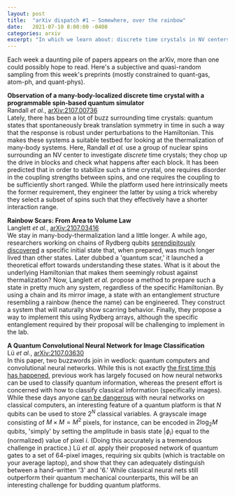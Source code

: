 ```yaml
---
layout: post
title:  "arXiv dispatch #1 — Somewhere, over the rainbow"
date:   2021-07-10 8:00:00 -0400
categories: arxiv
excerpt: "In which we learn about: discrete time crystals in NV centers • rainbow scars • image classification using quantum neural networks"
---
```


Each week a daunting pile of papers appears on the arXiv, more than one could possibly hope to read. Here's a subjective and quasi-random sampling from this week's preprints (mostly constrained to quant-gas, atom-ph, and quant-phys).

**Observation of a many-body-localized discrete time crystal with a programmable spin-based quantum simulator**  
Randall *et al.*, [arXiv:2107.00736](https://arxiv.org/abs/2107.00736)  
Lately, there has been a lot of buzz surrounding time crystals: quantum states that spontaneously break translation symmetry in time in such a way that the response is robust under perturbations to the Hamiltonian. This makes these systems a suitable testbed for looking at the thermalization of many-body systems. Here, Randall *et al.* use a group of nuclear spins surrounding an NV center to investigate *discrete* time crystals; they chop up the drive in blocks and check what happens after each block. It has been predicted that in order to stabilize such a time crystal, one requires disorder in the coupling strengths between spins, and one requires the coupling to be sufficiently short ranged. While the platform used here intrinsically meets the former requirement, they engineer the latter by using a trick whereby they select a subset of spins such that they effectively have a shorter interaction range.

**Rainbow Scars: From Area to Volume Law**  
Langlett *et al.*, [arXiv:2107.03416](https://arxiv.org/abs/2107.03416)  
We stay in many-body-thermalization land a little longer. A while ago, researchers working on chains of Rydberg qubits [serendipitously discovered](https://arxiv.org/abs/2012.12276) a specific initial state that, when prepared, was much longer lived than other states. Later dubbed a 'quantum scar,' it launched a theoretical effort towards understanding these states. What is it about the underlying Hamiltonian that makes them seemingly robust against thermalization? Now, Langlett *et al.* propose a method to prepare such a state in pretty much any system, regardless of the specific Hamiltonian. By using a chain and its mirror image, a state with an entanglement structure resembling a rainbow (hence the name) can be engineered. They construct a system that will naturally show scarring behavior. Finally, they propose a way to implement this using Rydberg arrays, although the specific entanglement required by their proposal will be challenging to implement in the lab.

**A Quantum Convolutional Neural Network for Image Classification**  
Lü *et al.*, [arXiv:2107.03630](https://arxiv.org/abs/2107.03630)  
In this paper, two buzzwords join in wedlock: quantum computers and convolutional neural networks. While this is not exactly [the first time this has happened](https://arxiv.org/abs/1810.03787), previous work has largely focused on how neural networks can be used to classify quantum information, whereas the present effort is concerned with how to classify classical information (specifically images). While these days anyone [can be dangerous](https://pytorch.org/tutorials/beginner/blitz/cifar10_tutorial.html) with neural networks on classical computers, an interesting feature of a quantum platform is that $N$ qubits can be used to store $2^N$ classical variables. A grayscale image consisting of $M\times M = M^2$ pixels, for instance, can be encoded in $2 \log_2 M$ qubits, 'simply' by setting the amplitude in basis state $|\phi_i\rangle$ equal to the (normalized) value of pixel $i$. (Doing this accurately is a tremendous challenge in practice.) Lü *et al.* apply their proposed network of quantum gates to a set of 64-pixel images, requiring six qubits (which is tractable on your average laptop), and show that they can adequately distinguish between a hand-written '3' and '6.' While classical neural nets still outperform their quantum mechanical counterparts, this will be an interesting challenge for budding quantum platforms. 